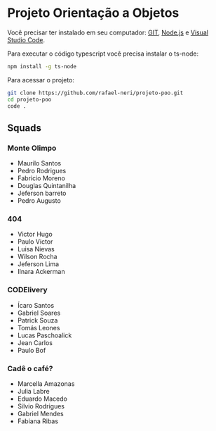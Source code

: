 # Projeto Orientação a Objetos

Você precisar ter instalado em seu computador: [GIT](https://git-scm.com/), [Node.js](https://github.com/rafael-neri/projeto-poo.git) e [Visual Studio Code](https://code.visualstudio.com/).

Para executar o código typescript você precisa instalar o ts-node:
```sh
npm install -g ts-node
```

Para acessar o projeto:
```sh
git clone https://github.com/rafael-neri/projeto-poo.git
cd projeto-poo
code .
```

## Squads

### Monte Olimpo

- Maurilo Santos
- Pedro Rodrigues
- Fabricio Moreno
- Douglas Quintanilha
- Jeferson barreto
- Pedro Augusto

### 404

- Victor Hugo
- Paulo Victor
- Luisa Nievas
- Wilson Rocha
- Jeferson Lima
- Ilnara Ackerman

### CODElivery

- Ícaro Santos
- Gabriel Soares
- Patrick Souza
- Tomás Leones
- Lucas Paschoalick
- Jean Carlos
- Paulo Bof

### Cadê o café?

- Marcella Amazonas
- Julia Labre
- Eduardo Macedo
- Silvio Rodrigues
- Gabriel Mendes
- Fabiana Ribas
